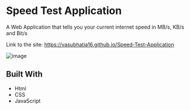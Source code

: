 # Speed Test Application

A Web Application that tells you your current internet speed in MB/s, KB/s and Bit/s

Link to the site: https://vasubhatia16.github.io/Speed-Test-Application

![image](https://github.com/VasuBhatia16/Speed-Test-Application/assets/125991833/a319467d-43ad-45b0-8490-fa633fe9d620)


## Built With
* Html
* CSS
* JavaScript




